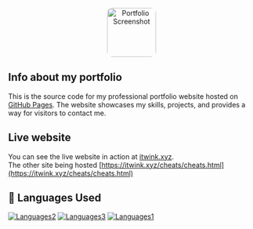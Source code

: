 <p align="center">
  <img src="[https://avatars.githubusercontent.com/u/78729990?v=4](https://avatars.githubusercontent.com/u/150291133?v=4)" alt="Portfolio Screenshot" width="100" style="border-radius: 10px;" />
</p>

## Info about my portfolio

This is the source code for my professional portfolio website hosted on [GitHub Pages](https://pages.github.com/). The website showcases my skills, projects, and provides a way for visitors to contact me.

## Live website
You can see the live website in action at [itwink.xyz](https://itwink.xyz/). <br>
The other site being hosted [https://itwink.xyz/cheats/cheats.html](https://itwink.xyz/cheats/cheats.html)

## 📕 Languages Used


[![Languages2](https://img.shields.io/badge/-HTML-blue)]()
[![Languages3](https://img.shields.io/badge/-CSS-brightgreen)]()
[![Languages1](https://img.shields.io/badge/-JS-orange)]()

